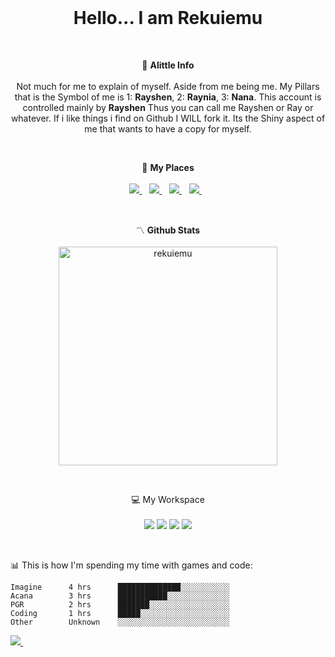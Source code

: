 <br />

<h1 align='center'>
  Hello... I am Rekuiemu
</h1><br/>

<p align='center'>
  💮 <b>Alittle Info</b><br/><br/>
  Not much for me to explain of myself. Aside from me being me. My Pillars that is the Symbol of me is 1: <b>Rayshen</b>, 2: <b>Raynia</b>, 3: <b>Nana</b>.
  This account is controlled mainly by <b>Rayshen</b> Thus you can call me Rayshen or Ray or whatever.
  If i like things i find on Github I WILL fork it. Its the Shiny aspect of me that wants to have a copy for myself.
</p><br/>

<p align='center'>
  🪪 <b>My Places</b><br/><br/>
  <a href="https://discord.gg/J3PYRGHZ3k">
      <img src="https://img.shields.io/discord/602523857395384328?color=blue&label=Discord&logo=Discord&style=social" />
    </a>&nbsp;&nbsp;
  <a href="https://twitter.com/rayshenrekuiemu">
      <img src="https://img.shields.io/twitter/url?style=social&url=https%3A%2F%2Ftwitter.com%2Frayshenrekuiemu" />
    </a>&nbsp;&nbsp;
  <a href="https://www.youtube.com/channel/UC5pdT3QfMgvONLnggbQ03_Q">
      <img src="https://img.shields.io/youtube/channel/subscribers/UC5pdT3QfMgvONLnggbQ03_Q?label=Youtube&style=social" />
    </a>&nbsp;&nbsp;
    <a href="https://www.twitch.tv/Rayshen">
      <img src="https://img.shields.io/twitch/status/Rayshen?style=social" />
    </a>&nbsp;&nbsp;
</p><br/>

<p align='center'>
  〽️ <b>Github Stats</b><br/><br/>
<img src="https://github-readme-stats.vercel.app/api?username=rekuiemu&show_icons=true&theme=monokai" alt="rekuiemu" width="350" /> </p>
</p><br/>

<p align='center'>
  💻 My Workspace<br/><br/>
  <img src="https://img.shields.io/badge/Windows-11-blue" />
  <img src="https://img.shields.io/badge/AMD-Threadripper%203990X-red" />
  <img src="https://img.shields.io/badge/AMD-RX%206900%20XT-red" />
  <img src="https://img.shields.io/badge/RAM-256GB-success" />
</p><br/>


📊 This is how I'm spending my time with games and code:
<!--START_SECTION:waka-->

```text
Imagine      4 hrs      ██████████████░░░░░░░░░░░
Acana        3 hrs      ███████████░░░░░░░░░░░░░░
PGR          2 hrs      ███████░░░░░░░░░░░░░░░░░░
Coding       1 hrs      █████░░░░░░░░░░░░░░░░░░░░
Other        Unknown    ░░░░░░░░░░░░░░░░░░░░░░░░░
```

<!--END_SECTION:waka-->
<p align='left'>
    <a href="https://github.com/Rekuiemu">
      <img src="https://visitor-badge.glitch.me/badge?page_id=Rekuiemu.Rekuiemu" />
    </a>&nbsp;&nbsp;
</p><br/>
